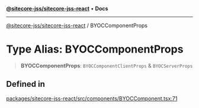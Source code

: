 [**@sitecore-jss/sitecore-jss-react**](../README.md) • **Docs**

***

[@sitecore-jss/sitecore-jss-react](../README.md) / BYOCComponentProps

# Type Alias: BYOCComponentProps

> **BYOCComponentProps**: `BYOCComponentClientProps` & `BYOCServerProps`

## Defined in

[packages/sitecore-jss-react/src/components/BYOCComponent.tsx:71](https://github.com/Sitecore/jss/blob/14c94b27afbe004fefaf1cab8e080470a80ff3f4/packages/sitecore-jss-react/src/components/BYOCComponent.tsx#L71)
